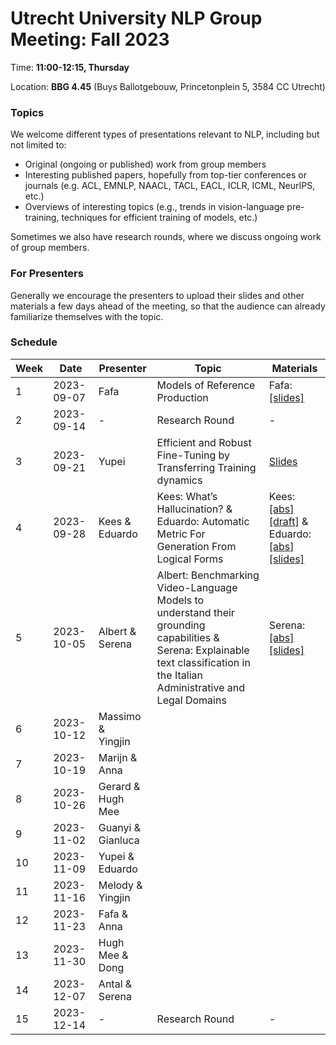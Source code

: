 # Utrecht University NLP Group Meeting: Fall 2023

Time: **11:00-12:15, Thursday**  

Location: **BBG 4.45** (Buys Ballotgebouw, Princetonplein 5, 3584 CC Utrecht)

### Topics

We welcome different types of presentations relevant to NLP, including but not limited to:
- Original (ongoing or published) work from group members
- Interesting published papers, hopefully from top-tier conferences or journals 
  (e.g. ACL, EMNLP, NAACL, TACL, EACL, ICLR, ICML, NeurIPS, etc.)
- Overviews of interesting topics 
  (e.g., trends in vision-language pre-training, techniques for efficient training of models, etc.)

Sometimes we also have research rounds, where we discuss ongoing work of group members.

### For Presenters

Generally we encourage the presenters to upload their slides and other materials 
a few days ahead of the meeting, 
so that the audience can already familiarize themselves with the topic. 

### Schedule

| Week | Date | Presenter | Topic | Materials |
| ---- | ----- | --------- | --------- | --------- |
|1 | 2023-09-07 | Fafa | Models of Reference Production | Fafa: [[slides]](week_1/fafa/slides.pdf) |
|2 | 2023-09-14 | - | Research Round | - |
|3 | 2023-09-21 | Yupei | Efficient and Robust Fine-Tuning by Transferring Training dynamics | [Slides](https://docs.google.com/presentation/d/1Ao87qimklW6gXC_rKVV_mKOVMyzNMSKftTzn0I3x-HQ/edit?usp=sharing)  |
|4 | 2023-09-28 | Kees \& <br> Eduardo | Kees: What’s Hallucination? \& <br> Eduardo: Automatic Metric For Generation From Logical Forms | Kees: [[abs]](week_4/kees/abstract.md) [[draft]](week_4/kees/draft.pdf) \& <br> Eduardo: [[abs]](week_4/eduardo/abstract.md) [[slides]](week_4/eduardo/slides.pdf) |
|5 | 2023-10-05 | Albert \& <br> Serena| Albert: Benchmarking Video-Language Models to understand their grounding capabilities \& <br> Serena: Explainable text classification in the Italian Administrative and Legal Domains |  Serena: [[abs]](week_5/serena/abstract.md) [[slides]](https://docs.google.com/presentation/d/1BlmfkWT5_pExRKidiia9LDITx9JNhHOxfJaCeoMDM0Y/edit?usp=sharing) |
|6 | 2023-10-12 | Massimo \& <br> Yingjin |  |   |
|7 | 2023-10-19 | Marijn \& <br> Anna |  |   |
|8 | 2023-10-26 | Gerard \& <br> Hugh Mee |  |   |
|9 | 2023-11-02 | Guanyi \& <br> Gianluca |  |   |
|10 | 2023-11-09 | Yupei \& <br> Eduardo |  |   |
|11 | 2023-11-16 | Melody \& <br> Yingjin |  |   |
|12 | 2023-11-23 | Fafa \& <br> Anna |  |   |
|13 | 2023-11-30 | Hugh Mee \& <br> Dong|  |   |
|14 | 2023-12-07 | Antal \& <br> Serena |  |   |
|15 | 2023-12-14 | - | Research Round | - |

